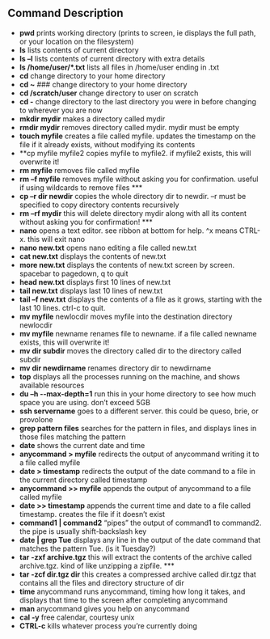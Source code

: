 ## Command	            Description
* **pwd**		prints working directory (prints to screen, ie displays the full path, or your location on the filesystem)
* **ls**	lists contents of current directory
* **ls –l**	lists contents of current directory with extra details
* **ls /home/user/*.txt**	lists all files in /home/user ending in .txt
* **cd**	change directory to your home directory
* **cd ~**	### change directory to your home directory
* **cd /scratch/user**	change directory to user on scratch
* **cd -**	change directory to the last directory you were in before changing to wherever you are now
* **mkdir mydir**	makes a directory called mydir
* **rmdir mydir**	removes directory called mydir.  mydir must be empty
* **touch myfile**	creates a file called myfile.  updates the timestamp on the file if it already exists, without modifying its contents
* **cp myfile myfile2	copies myfile to myfile2.  if myfile2 exists, this will overwrite it!
* **rm myfile**	removes file called myfile
* **rm –f myfile**	removes myfile without asking you for confirmation. useful if using wildcards to remove files ***
* **cp –r dir newdir**	copies the whole directory dir to newdir.  –r must be specified to copy directory contents recursively
* **rm –rf mydir**	this will delete directory mydir along with all its content without asking you for confirmation! ***
* **nano**	opens a text editor. see ribbon at bottom for help.  ^x means CTRL-x.  this will exit nano
* **nano new.txt**	opens nano editing a file called new.txt
* **cat new.txt**	displays the contents of new.txt
* **more new.txt**	displays the contents of new.txt screen by screen. spacebar to pagedown, q to quit
* **head new.txt**	displays first 10 lines of new.txt
* **tail new.txt**	displays last 10 lines of new.txt
* **tail –f new.txt**	displays the contents of a file as it grows, starting with the last 10 lines. ctrl-c to quit.
* **mv myfile** newlocdir	moves myfile into the destination directory newlocdir
* **mv myfile** newname	renames file to newname.  if a file called newname exists, this will overwrite it!
* **mv dir subdir**	moves the directory called dir to the directory called subdir
* **mv dir newdirname**	renames directory dir to newdirname
* **top**	displays all the processes running on the machine, and shows available resources
* **du –h --max-depth=1**	run this in your home directory to see how much space you are using.  don’t exceed 5GB
* **ssh servername**	goes to a different server.  this could be queso, brie, or provolone
* **grep pattern files**	searches for the pattern in files, and displays lines in those files matching the pattern
* **date**	shows the current date and time
* **anycommand > myfile**	redirects the output of anycommand writing it to a file called myfile
* **date > timestamp**	redirects the output of the date command to a file in the current directory called timestamp
* **anycommand >> myfile**	appends the output of anycommand to a file called myfile
* **date >> timestamp**	appends the current time and date to a file called timestamp.  creates the file if it doesn’t exist
* **command1 | command2**	“pipes” the output of command1 to command2.  the pipe is usually shift-backslash key
* **date | grep Tue**	displays any line in the output of the date command that matches the pattern Tue. (is it Tuesday?)
* **tar -zxf archive.tgz**	this will extract the contents of the archive called archive.tgz.  kind of like unzipping a zipfile. ***
* **tar -zcf dir.tgz dir**	this creates a compressed archive called dir.tgz that contains all the files and directory structure of dir
* **time** anycommand	runs anycommand, timing how long it takes, and displays that time to the screen after completing anycommand
* **man** anycommand	gives you help on anycommand
* **cal -y**	free calendar, courtesy unix
* **CTRL-c**	kills whatever process you’re currently doing
